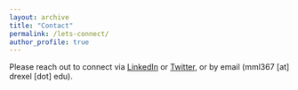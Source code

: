 ```yaml
---
layout: archive
title: "Contact"
permalink: /lets-connect/
author_profile: true
---
```



Please reach out to connect via [LinkedIn](https://www.linkedin.com/in/marymlucas/) or [Twitter](https://twitter.com/mary_m_lucas), or by email (mml367 [at] drexel [dot] edu).